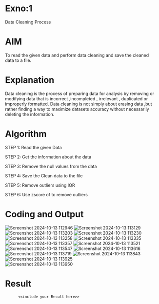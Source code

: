 # Exno:1
Data Cleaning Process

# AIM
To read the given data and perform data cleaning and save the cleaned data to a file.

# Explanation
Data cleaning is the process of preparing data for analysis by removing or modifying data that is incorrect ,incompleted , irrelevant , duplicated or improperly formatted. Data cleaning is not simply about erasing data ,but rather finding a way to maximize datasets accuracy without necessarily deleting the information.

# Algorithm
STEP 1: Read the given Data

STEP 2: Get the information about the data

STEP 3: Remove the null values from the data

STEP 4: Save the Clean data to the file

STEP 5: Remove outliers using IQR

STEP 6: Use zscore of to remove outliers

# Coding and Output
![Screenshot 2024-10-13 112946](https://github.com/user-attachments/assets/49d310b9-9f15-4e19-8f24-4ed2a2c2420c)
![Screenshot 2024-10-13 113129](https://github.com/user-attachments/assets/e9d4ec1b-79cc-40c5-90b6-c9fd7d413aee)
![Screenshot 2024-10-13 113203](https://github.com/user-attachments/assets/bd1b47e3-fb51-4ae1-8fbc-cd1576697afc)
![Screenshot 2024-10-13 113230](https://github.com/user-attachments/assets/fb8ad08c-6818-4e09-9b12-2eb4a98782d7)
![Screenshot 2024-10-13 113258](https://github.com/user-attachments/assets/8b70519c-7e40-43f9-837f-19c66f41c864)
![Screenshot 2024-10-13 113335](https://github.com/user-attachments/assets/dad4cca9-50fb-4f86-bee0-ee452cfe55b4)
![Screenshot 2024-10-13 113357](https://github.com/user-attachments/assets/ab412243-8f18-4c39-9ed0-9b449e4d6193)
![Screenshot 2024-10-13 113521](https://github.com/user-attachments/assets/43cebb5a-abe1-41c2-96dd-359e5ad1b75f)
![Screenshot 2024-10-13 113547](https://github.com/user-attachments/assets/a65b71e8-eb5b-47da-8a29-6dd75f76b994)
![Screenshot 2024-10-13 113616](https://github.com/user-attachments/assets/bc5b4c13-2dd0-4914-b61f-04ae5c46a264)
![Screenshot 2024-10-13 113719](https://github.com/user-attachments/assets/2310dd88-d7f2-414e-a761-95d6c6905643)
![Screenshot 2024-10-13 113843](https://github.com/user-attachments/assets/301964bd-2bcf-4cbd-bc25-85cc6dc59c79)
![Screenshot 2024-10-13 113925](https://github.com/user-attachments/assets/b5234d22-48b7-4b60-aa04-53d29547447f)  
![Screenshot 2024-10-13 113950](https://github.com/user-attachments/assets/048df9cb-2289-41ff-b098-bc4d9c471fdf)

# Result
          <<include your Result here>>
